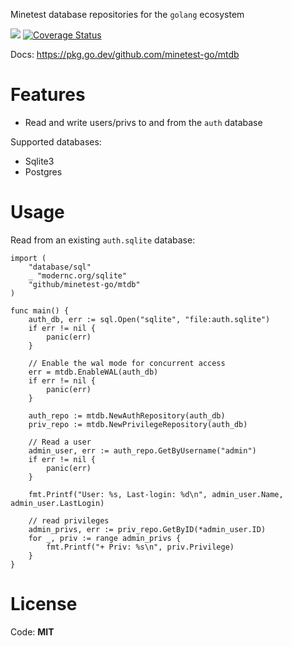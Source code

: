 Minetest database repositories for the `golang` ecosystem

![](https://github.com/minetest-go/mtdb/workflows/test/badge.svg)
[![Coverage Status](https://coveralls.io/repos/github/minetest-go/mtdb/badge.svg)](https://coveralls.io/github/minetest-go/mtdb)

Docs: https://pkg.go.dev/github.com/minetest-go/mtdb

# Features

* Read and write users/privs to and from the `auth` database

Supported databases:

* Sqlite3
* Postgres

# Usage

Read from an existing `auth.sqlite` database:
```golang
import (
	"database/sql"
	_ "modernc.org/sqlite"
    "github/minetest-go/mtdb"
)

func main() {
    auth_db, err := sql.Open("sqlite", "file:auth.sqlite")
    if err != nil {
        panic(err)
    }

    // Enable the wal mode for concurrent access
    err = mtdb.EnableWAL(auth_db)
    if err != nil {
        panic(err)
    }

    auth_repo := mtdb.NewAuthRepository(auth_db)
    priv_repo := mtdb.NewPrivilegeRepository(auth_db)

    // Read a user
    admin_user, err := auth_repo.GetByUsername("admin")
    if err != nil {
        panic(err)
    }

    fmt.Printf("User: %s, Last-login: %d\n", admin_user.Name, admin_user.LastLogin)

    // read privileges
    admin_privs, err := priv_repo.GetByID(*admin_user.ID)
    for _, priv := range admin_privs {
        fmt.Printf("+ Priv: %s\n", priv.Privilege)
    }
}
```


# License

Code: **MIT**